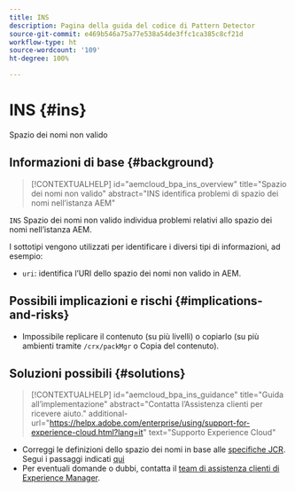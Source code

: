 ```yaml
---
title: INS
description: Pagina della guida del codice di Pattern Detector
source-git-commit: e469b546a75a77e538a54de3ffc1ca385c8cf21d
workflow-type: ht
source-wordcount: '109'
ht-degree: 100%

---
```


# INS {#ins}

Spazio dei nomi non valido

## Informazioni di base {#background}

>[!CONTEXTUALHELP]
>id="aemcloud_bpa_ins_overview"
>title="Spazio dei nomi non valido"
>abstract="INS identifica problemi di spazio dei nomi nell’istanza AEM"

`INS`  Spazio dei nomi non valido individua problemi relativi allo spazio dei nomi nell’istanza AEM.

I sottotipi vengono utilizzati per identificare i diversi tipi di informazioni, ad esempio:

* `uri`: identifica l’URI dello spazio dei nomi non valido in AEM.

## Possibili implicazioni e rischi {#implications-and-risks}

* Impossibile replicare il contenuto (su più livelli) o copiarlo (su più ambienti tramite `/crx/packMgr` o Copia del contenuto).

## Soluzioni possibili {#solutions}

>[!CONTEXTUALHELP]
>id="aemcloud_bpa_ins_guidance"
>title="Guida all’implementazione"
>abstract="Contatta l’Assistenza clienti per ricevere aiuto."
>additional-url="https://helpx.adobe.com/enterprise/using/support-for-experience-cloud.html?lang=it" text="Supporto Experience Cloud"

* Correggi le definizioni dello spazio dei nomi in base alle [specifiche JCR](https://developer.adobe.com/experience-manager/reference-materials/spec/jcr/1.0/4.5_Namespaces.html?lang=it). Segui i passaggi indicati [qui](https://experienceleaguecommunities.adobe.com/t5/adobe-experience-manager/how-can-i-delete-a-namespace-created-in-crx/td-p/225163)
* Per eventuali domande o dubbi, contatta il [team di assistenza clienti di Experience Manager](https://helpx.adobe.com/enterprise/using/support-for-experience-cloud.html?lang=it).